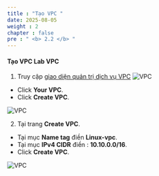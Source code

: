 ```yaml
---
title : "Tạo VPC "
date: 2025-08-05
weight : 2
chapter : false
pre : " <b> 2.2 </b> "
---
```



#### Tạo VPC **Lab VPC**
1. Truy cập [giao diện quản trị dịch vụ VPC](https://console.aws.amazon.com/vpc/home)
![VPC](/images/2.prerequisite/008-vpc.png)
  + Click **Your VPC**.
  + Click **Create VPC**.

![VPC](/images/2.prerequisite/009-vpc.png)

2. Tại trang **Create VPC**.
  + Tại mục **Name tag** điền **Linux-vpc**.
  + Tại mục **IPv4 CIDR** điền : **10.10.0.0/16**.
  + Click **Create VPC**.

![VPC](/images/2.prerequisite/010-vpc.png)
